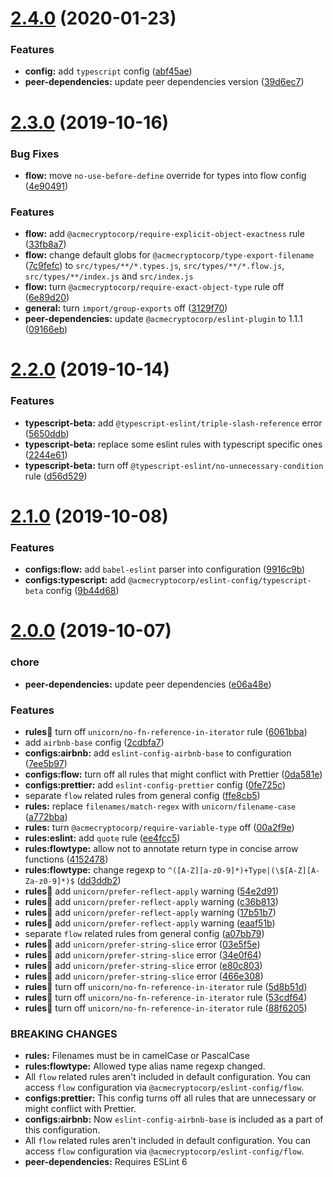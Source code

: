 # [2.4.0](https://github.com/acmecryptocorp/eslint-config/compare/v2.3.0...v2.4.0) (2020-01-23)


### Features

* **config:** add `typescript` config ([abf45ae](https://github.com/acmecryptocorp/eslint-config/commit/abf45aedd24dcf3eff9ac07e29aab0ff13d0f0fc))
* **peer-dependencies:** update peer dependencies version ([39d6ec7](https://github.com/acmecryptocorp/eslint-config/commit/39d6ec7705e043238c3c3745777c7ecc060720f4))

# [2.3.0](https://github.com/acmecryptocorp/eslint-config/compare/v2.2.0...v2.3.0) (2019-10-16)


### Bug Fixes

* **flow:** move `no-use-before-define` override for types into flow config ([4e90491](https://github.com/acmecryptocorp/eslint-config/commit/4e90491))


### Features

* **flow:** add `@acmecryptocorp/require-explicit-object-exactness` rule ([33fb8a7](https://github.com/acmecryptocorp/eslint-config/commit/33fb8a7))
* **flow:** change default globs for `@acmecryptocorp/type-export-filename` ([7c9fefc](https://github.com/acmecryptocorp/eslint-config/commit/7c9fefc)) to `src/types/**/*.types.js`, `src/types/**/*.flow.js`, `src/types/**/index.js` and `src/index.js`
* **flow:** turn `@acmecryptocorp/require-exact-object-type` rule off ([6e89d20](https://github.com/acmecryptocorp/eslint-config/commit/6e89d20))
* **general:** turn `import/group-exports` off ([3129f70](https://github.com/acmecryptocorp/eslint-config/commit/3129f70))
* **peer-dependencies:** update `@acmecryptocorp/eslint-plugin` to 1.1.1 ([09166eb](https://github.com/acmecryptocorp/eslint-config/commit/09166eb))

# [2.2.0](https://github.com/acmecryptocorp/acme-eslint-config/compare/v2.1.0...v2.2.0) (2019-10-14)


### Features

* **typescript-beta:** add `@typescript-eslint/triple-slash-reference` error ([5650ddb](https://github.com/acmecryptocorp/acme-eslint-config/commit/5650ddb))
* **typescript-beta:** replace some eslint rules with typescript specific ones ([2244e61](https://github.com/acmecryptocorp/acme-eslint-config/commit/2244e61))
* **typescript-beta:** turn off `@typescript-eslint/no-unnecessary-condition` rule ([d56d529](https://github.com/acmecryptocorp/acme-eslint-config/commit/d56d529))

# [2.1.0](https://github.com/acmecryptocorp/acme-eslint-config/compare/v2.0.0...v2.1.0) (2019-10-08)


### Features

* **configs:flow:** add `babel-eslint` parser into configuration ([9916c9b](https://github.com/acmecryptocorp/acme-eslint-config/commit/9916c9b))
* **configs:typescript:** add `@acmecryptocorp/eslint-config/typescript-beta` config ([9b44d68](https://github.com/acmecryptocorp/acme-eslint-config/commit/9b44d68))

# [2.0.0](https://github.com/acmecryptocorp/acme-eslint-config/compare/v1.0.0...v2.0.0) (2019-10-07)


### chore

* **peer-dependencies:** update peer dependencies ([e06a48e](https://github.com/acmecryptocorp/acme-eslint-config/commit/e06a48e))


### Features

* **rules:unicorn:** turn off `unicorn/no-fn-reference-in-iterator` rule ([6061bba](https://github.com/acmecryptocorp/acme-eslint-config/commit/6061bba))
* add `airbnb-base` config ([2cdbfa7](https://github.com/acmecryptocorp/acme-eslint-config/commit/2cdbfa7))
* **configs:airbnb:** add `eslint-config-airbnb-base` to configuration ([7ee5b97](https://github.com/acmecryptocorp/acme-eslint-config/commit/7ee5b97))
* **configs:flow:** turn off all rules that might conflict with Prettier ([0da581e](https://github.com/acmecryptocorp/acme-eslint-config/commit/0da581e))
* **configs:prettier:** add `eslint-config-prettier` config ([0fe725c](https://github.com/acmecryptocorp/acme-eslint-config/commit/0fe725c))
* separate `flow` related rules from general config ([ffe8cb5](https://github.com/acmecryptocorp/acme-eslint-config/commit/ffe8cb5))
* **rules:** replace `filenames/match-regex` with `unicorn/filename-case` ([a772bba](https://github.com/acmecryptocorp/acme-eslint-config/commit/a772bba))
* **rules:** turn `@acmecryptocorp/require-variable-type` off ([00a2f9e](https://github.com/acmecryptocorp/acme-eslint-config/commit/00a2f9e))
* **rules:eslint:** add `quote` rule ([ee4fcc5](https://github.com/acmecryptocorp/acme-eslint-config/commit/ee4fcc5))
* **rules:flowtype:** allow not to annotate return type in concise arrow functions ([4152478](https://github.com/acmecryptocorp/acme-eslint-config/commit/4152478))
* **rules:flowtype:** change regexp to `^([A-Z][a-z0-9]*)+Type|(\$[A-Z][A-Za-z0-9]*)$` ([dd3ddb2](https://github.com/acmecryptocorp/acme-eslint-config/commit/dd3ddb2))
* **rules:unicorn:** add `unicorn/prefer-reflect-apply` warning ([54e2d91](https://github.com/acmecryptocorp/acme-eslint-config/commit/54e2d91))
* **rules:unicorn:** add `unicorn/prefer-reflect-apply` warning ([c36b813](https://github.com/acmecryptocorp/acme-eslint-config/commit/c36b813))
* **rules:unicorn:** add `unicorn/prefer-reflect-apply` warning ([17b51b7](https://github.com/acmecryptocorp/acme-eslint-config/commit/17b51b7))
* **rules:unicorn:** add `unicorn/prefer-reflect-apply` warning ([eaaf51b](https://github.com/acmecryptocorp/acme-eslint-config/commit/eaaf51b))
* separate `flow` related rules from general config ([a07bb79](https://github.com/acmecryptocorp/acme-eslint-config/commit/a07bb79))
* **rules:unicorn:** add `unicorn/prefer-string-slice` error ([03e5f5e](https://github.com/acmecryptocorp/acme-eslint-config/commit/03e5f5e))
* **rules:unicorn:** add `unicorn/prefer-string-slice` error ([34e0f64](https://github.com/acmecryptocorp/acme-eslint-config/commit/34e0f64))
* **rules:unicorn:** add `unicorn/prefer-string-slice` error ([e80c803](https://github.com/acmecryptocorp/acme-eslint-config/commit/e80c803))
* **rules:unicorn:** add `unicorn/prefer-string-slice` error ([466e308](https://github.com/acmecryptocorp/acme-eslint-config/commit/466e308))
* **rules:unicorn:** turn off `unicorn/no-fn-reference-in-iterator` rule ([5d8b51d](https://github.com/acmecryptocorp/acme-eslint-config/commit/5d8b51d))
* **rules:unicorn:** turn off `unicorn/no-fn-reference-in-iterator` rule ([53cdf64](https://github.com/acmecryptocorp/acme-eslint-config/commit/53cdf64))
* **rules:unicorn:** turn off `unicorn/no-fn-reference-in-iterator` rule ([88f6205](https://github.com/acmecryptocorp/acme-eslint-config/commit/88f6205))


### BREAKING CHANGES

* **rules:** Filenames must be in camelCase or PascalCase
* **rules:flowtype:** Allowed type alias name regexp changed.
* All `flow` related rules aren't included in default configuration. You can access
`flow` configuration via `@acmecryptocorp/eslint-config/flow`.
* **configs:prettier:** This config turns off all rules that are unnecessary or might conflict with
Prettier.
* **configs:airbnb:** Now `eslint-config-airbnb-base` is included as a part of this configuration.
* All `flow` related rules aren't included in default configuration. You can access
`flow` configuration via `@acmecryptocorp/eslint-config/flow`.
* **peer-dependencies:** Requires ESLint 6
